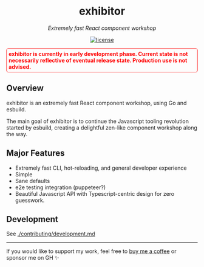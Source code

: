 <h1 align="center">exhibitor</h1>
<p align="center">
  <em>Extremely fast React component workshop</em>
</p>

<p align="center">
  <a href="https://img.shields.io/badge/License-MIT-green.svg" target="_blank">
    <img src="https://img.shields.io/badge/License-MIT-green.svg" alt="license" />
  </a>
</p>

<div style="color: red; border: 1px solid red; padding: 5px; border-radius: 5px; font-weight: bold;">exhibitor is currently in early development phase. Current state is not necessarily reflective of eventual release state. Production use is not advised.</div>

## Overview

exhibitor is an extremely fast React component workshop, using Go and esbuild.

The main goal of exhibitor is to continue the Javascript tooling revolution started by esbuild, creating a delightful zen-like component workshop along the way.

## Major Features

* Extremely fast CLI, hot-reloading, and general developer experience
* Simple
* Sane defaults
* e2e testing integration (puppeteer?)
* Beautiful Javascript API with Typescript-centric design for zero guesswork.

## Development

See [./contributing/development.md](./contributing/development.md)

---

If you would like to support my work, feel free to [buy me a coffee](https://www.buymeacoffee.com/samhuk) or sponsor me on GH ✨
